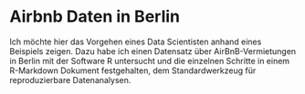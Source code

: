 # Airbnb Daten in Berlin
Ich möchte hier das Vorgehen eines Data Scientisten anhand eines Beispiels zeigen. Dazu habe ich einen Datensatz über AirBnB-Vermietungen in Berlin mit der Software R untersucht und die einzelnen Schritte in einem R-Markdown Dokument festgehalten, dem Standardwerkzeug für reproduzierbare Datenanalysen.
